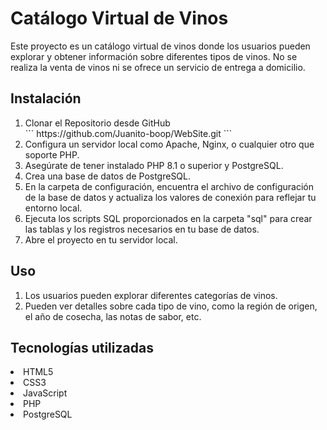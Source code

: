 <h1>Catálogo Virtual de Vinos</h1>
<p>Este proyecto es un catálogo virtual de vinos donde los usuarios pueden explorar y obtener información sobre diferentes tipos de vinos. No se realiza la venta de vinos ni se ofrece un servicio de entrega a domicilio.</p>
<h2>Instalación</h2>
<ol>
<li> Clonar el Repositorio desde GitHub</li>
```
https://github.com/Juanito-boop/WebSite.git
```
<li> Configura un servidor local como Apache, Nginx, o cualquier otro que soporte PHP. </li>
<li> Asegúrate de tener instalado PHP 8.1 o superior y PostgreSQL.</li>
<li> Crea una base de datos de PostgreSQL.</li>
<li> En la carpeta de configuración, encuentra el archivo de configuración de la base de datos y actualiza los valores de conexión para reflejar tu entorno local.</li>
<li> Ejecuta los scripts SQL proporcionados en la carpeta "sql" para crear las tablas y los registros necesarios en tu base de datos.</li>
<li> Abre el proyecto en tu servidor local.</li>
 </ol>
<h2>Uso</h2>
<ol>
<li> Los usuarios pueden explorar diferentes categorías de vinos.</li>
<li> Pueden ver detalles sobre cada tipo de vino, como la región de origen, el año de cosecha, las notas de sabor, etc.</li>
</ol>

<h2>Tecnologías utilizadas</h2>
<li>HTML5</li>
<li>CSS3</li>
<li>JavaScript</li>
<li>PHP</li>
<li>PostgreSQL</li>
